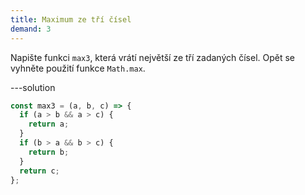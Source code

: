 ```yaml
---
title: Maximum ze tří čísel
demand: 3
---
```


Napište funkci `max3`, která vrátí největší ze tří zadaných čísel. Opět se vyhněte použití funkce `Math.max`.

---solution

```js
const max3 = (a, b, c) => {
  if (a > b && a > c) {
    return a;
  }
  if (b > a && b > c) {
    return b;
  }
  return c;
};
```

